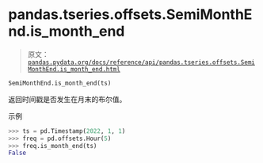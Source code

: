 # pandas.tseries.offsets.SemiMonthEnd.is_month_end

> 原文：[`pandas.pydata.org/docs/reference/api/pandas.tseries.offsets.SemiMonthEnd.is_month_end.html`](https://pandas.pydata.org/docs/reference/api/pandas.tseries.offsets.SemiMonthEnd.is_month_end.html)

```py
SemiMonthEnd.is_month_end(ts)
```

返回时间戳是否发生在月末的布尔值。

示例

```py
>>> ts = pd.Timestamp(2022, 1, 1)
>>> freq = pd.offsets.Hour(5)
>>> freq.is_month_end(ts)
False 
```
